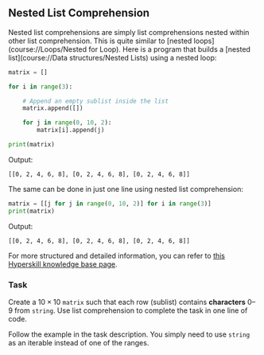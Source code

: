 ## Nested List Comprehension

Nested list comprehensions are simply list comprehensions nested within other 
list comprehension. This is quite similar to [nested loops](course://Loops/Nested for Loop).
Here is a program that builds a [nested list](course://Data structures/Nested Lists) using a nested loop:

```python
matrix = []

for i in range(3):

    # Append an empty sublist inside the list
    matrix.append([])

    for j in range(0, 10, 2):
        matrix[i].append(j)

print(matrix)
```
Output:
```text
[[0, 2, 4, 6, 8], [0, 2, 4, 6, 8], [0, 2, 4, 6, 8]]
```

The same can be done in just one line using nested list comprehension:

```python
matrix = [[j for j in range(0, 10, 2)] for i in range(3)]
print(matrix)
```
Output:
```text
[[0, 2, 4, 6, 8], [0, 2, 4, 6, 8], [0, 2, 4, 6, 8]]
```

For more structured and detailed information, you can refer to [this Hyperskill knowledge base page](https://hyperskill.org/learn/step/6938#nested-list-comprehension?utm_source=jba&utm_medium=jba_courses_links).

### Task

Create a $10×10$ `matrix` such that each row (sublist) contains **characters** 0–9 from
`string`. Use list comprehension to complete the task in one line of code. 

<div class="hint">

Follow the example in the task description. You simply need to use `string` as an iterable instead
of one of the ranges.

</div>



